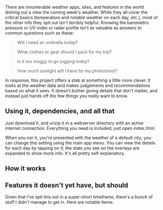There are innumerable weather apps, sites, and features in the world dishing out a view the coming week's weather. While they all cover the critical basics (temperature and notable weather on each day, etc.), most of the other info they spit out isn't terribly helpful. Knowing the barometric pressure or UV index or radar profile isn't as valuable as answers to common questions such as these:

> Will I need an umbrella today?

> What clothes or gear should I pack for my trip?

> Is it too muggy to go jogging today?

> How much sunlight will I have for my photoshoot?

In response, this project offers a stab at something a little more clever. It looks at the weather data and makes judgements and recommendations based on what it sees. It doesn't bother giving details that don't matter, and instead just hands off the few things you really want to know.


## Using it, dependencies, and all that

Just download it, and unzip it in a webserver directory with an active internet connection. Everything you need is included; just open index.html.

When you run it, you're presented with the weather of a default city; you can change this setting using the main app menu. You can view the details for each day by tapping on it; the stats you see on the overlays are expanded to show more info. It's all pretty self-explanatory.


## How it works




## Features it doesn't yet have, but should

Given that I've spit this out in a super-short timeframe, there's a bunch of stuff I didn't manage to get in. Here are notable items:
